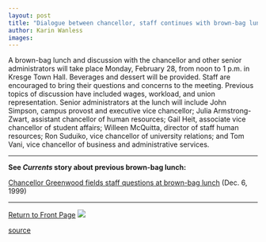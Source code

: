 ```yaml
---
layout: post
title: "Dialogue between chancellor, staff continues with brown-bag lunch"
author: Karin Wanless
images:
---
```


A brown-bag lunch and discussion with the chancellor and other senior administrators will take place Monday, February 28, from noon to 1 p.m. in Kresge Town Hall. Beverages and dessert will be provided. Staff are encouraged to bring their questions and concerns to the meeting. Previous topics of discussion have included wages, workload, and union representation. Senior administrators at the lunch will include John Simpson, campus provost and executive vice chancellor; Julia Armstrong-Zwart, assistant chancellor of human resources; Gail Heit, associate vice chancellor of student affairs; Willeen McQuitta, director of staff human resources; Ron Suduiko, vice chancellor of university relations; and Tom Vani, vice chancellor of business and administrative services.

* * *

**See _Currents_ story about previous brown-bag lunch:**

[Chancellor Greenwood fields staff questions at brown-bag lunch][1] (Dec. 6, 1999)

* * *

[Return to Front Page][2] ![ ][3]

[1]: http://currents.ucsc.edu/99-00/12-06/brownbag.html
[2]: ../../index.html
[3]: ../../images/trans.gif

[source](http://www1.ucsc.edu/currents/99-00/02-28/brownbag.html "Permalink to brownbag")
